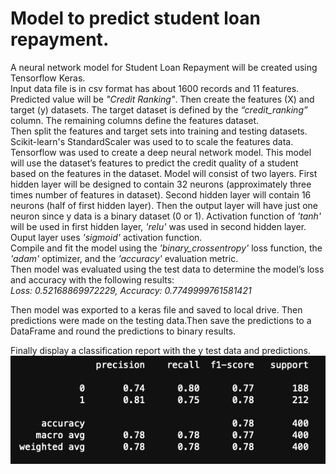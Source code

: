 # Model to predict student loan repayment.

A neural network model for Student Loan Repayment will be created using Tensorflow Keras.  
Input data file is in csv format has about 1600 records and 11 features. Predicted value will be *"Credit Ranking"*. Then create the features (X) and target (y) datasets. The target dataset is defined by the *“credit_ranking”* column. The remaining columns define the features dataset.  
Then split the features and target sets into training and testing datasets. Scikit-learn's StandardScaler was used to to scale the features data.  
Tensorflow was used to create a deep neural network model. This model will use the dataset’s features to predict the credit quality of a student based on the features in the dataset. Model will consist of two layers. First hidden layer will be designed to contain 32 neurons (approximately three times number of features in dataset). Second hidden layer will contain 16 neurons (half of first hidden layer). Then the output layer will have just one neuron since y data is a binary dataset (0 or 1). Activation function of *'tanh'* will be used in first hidden layer, *'relu'* was used in second hidden layer. Ouput layer uses *'sigmoid'* activation function.  
Compile and fit the model using the *'binary_crossentropy'* loss function, the *'adam'* optimizer, and the *'accuracy'* evaluation metric.  
Then model was evaluated using the test data to determine the model’s loss and accuracy with the following results:  
*Loss: 0.52168869972229, Accuracy: 0.7749999761581421*  

Then model was exported to a keras file and saved to local drive. Then predictions were made on the testing data.Then save the predictions to a DataFrame and round the predictions to binary results.  

Finally display a classification report with the y test data and predictions.  
![alt text](image.png)

